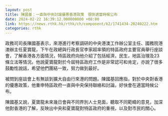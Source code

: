 ```yaml
---
layout: post
title: 陳國基：一直與中央討論優惠香港政策　很快適當時候公布
date: 2024-02-22 16:39:12.000000000 +08:00
link: https://news.rthk.hk/rthk/ch/component/k2/1741434-20240222.htm
categories: rthk
---
```


政務司司長陳國基表示，來港進行考察調研的中央港澳工作辦公室主任、國務院港澳辦主任夏寶龍，下午在政總與行政長官李家超率領的特區政府主要官員舉行座談會，了解香港各方面情況，特區政府向他介紹了包括經濟，民生，地區治理及23條立法等情況。他說夏寶龍對於今屆特區政府工作是非常認可和肯定，亦說了很多鼓勵性說話，希望他們團結一致，努力做到最好。

被問到座談會上有無談到擴大自由行來港的問題。陳國基回應指，對於中央對香港的優惠政策，他重申特區政府一直與中央保持聯絡和討論，好快會在適當時候公布。

陳國基又說，夏寶龍未來幾日會與不同界別人士見面，聽取不同範疇的意見，加深他對香港的了解，反映出中央和夏寶龍對特區政府的重視，以及對市民的關心。
